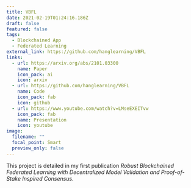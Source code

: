 ```yaml
---
title: VBFL
date: 2021-02-19T01:24:16.186Z
draft: false
featured: false
tags:
  - Blockchained App
  - Federated Learning
external_link: https://github.com/hanglearning/VBFL
links:
  - url: https://arxiv.org/abs/2101.03300
    name: Paper
    icon_pack: ai
    icon: arxiv
  - url: https://github.com/hanglearning/VBFL
    name: Code
    icon_pack: fab
    icon: github
  - url: https://www.youtube.com/watch?v=LMseEXEITvw
    icon_pack: fab
    name: Presentation
    icon: youtube
image:
  filename: ""
  focal_point: Smart
  preview_only: false
---
```

This project is detailed in my first publication *Robust Blockchained Federated Learning with Decentralized Model Validation and Proof-of-Stake Inspired Consensus*.